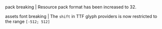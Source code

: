pack breaking | Resource pack format has been increased to 32.

assets font breaking | The `shift` in TTF glyph providers is now restricted to the range `[-512; 512]`
